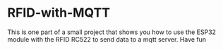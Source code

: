 # RFID-with-MQTT
This is one part of a small project that shows you how to use the ESP32 module with the RFID RC522 to send data to a mqtt server. Have fun 
